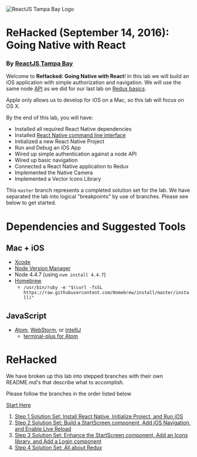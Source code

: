 ![ReactJS Tampa Bay Logo](https://avatars2.githubusercontent.com/u/18738421?v=3&s=200)

# ReHacked (September 14, 2016): Going Native with React
### By [ReactJS Tampa Bay](http://www.meetup.com/ReactJS-Tampa-Bay/)

Welcome to **ReHacked: Going Native with React**! In this lab we will build an iOS application with simple authorization and navigation. We will use the same node [API](https://github.com/reactjstampabay/rehacked-spa-basics-api) as we did for our last lab on [Redux basics](https://github.com/reactjstampabay/rehacked-redux-basics).

Apple only allows us to develop for iOS on a Mac, so this lab will focus on OS X.

By the end of this lab, you will have:

* Installed all required React Native dependencies
* Installed [React Native command line interface](https://facebook.github.io/react-native/docs/getting-started.html#content)
* Initialized a new React Native Project
* Run and Debug an iOS App
* Wired up simple authentication against a node API
* Wired up basic navigation
* Connected a React Native application to Redux
* Implemented the Native Camera
* Implemented a Vector Icons Library

This `master` branch represents a completed solution set for the lab.  We have separated the lab into logical "breakpoints" by use of branches.  Please see below to get started.

# Dependencies and Suggested Tools
## Mac + iOS
- [Xcode](https://itunes.apple.com/us/app/xcode/id497799835?mt=12)
- [Node Version Manager](https://github.com/creationix/nvm)
- Node 4.4.7 (using `nvm install 4.4.7`)
- [Homebrew](http://brew.sh/) 
  - `/usr/bin/ruby -e "$(curl -fsSL https://raw.githubusercontent.com/Homebrew/install/master/install)"`

## JavaScript
- [Atom](https://atom.io/), [WebStorm](https://www.jetbrains.com/webstorm/), or [IntelliJ](https://www.jetbrains.com/idea/)
  - [terminal-plus for Atom](https://atom.io/packages/terminal-plus)

# ReHacked

We have broken up this lab into stepped branches with their own README.md's that describe what to accomplish.

Please follow the branches in the order listed below

[Start Here](https://github.com/reactjstampabay/RehackedNative/tree/initial)

1. [Step 1 Solution Set: Install React Native, Initialize Project, and Run iOS](https://github.com/reactjstampabay/RehackedNative/tree/step-1)
2. [Step 2 Solution Set: Build a StartScreen component, Add iOS Navigation, and Enable Live Reload](https://github.com/reactjstampabay/RehackedNative/tree/step-2)
3. [Step 3 Solution Set: Enhance the StartScreen component, Add an Icons library, and Add a Login component](https://github.com/reactjstampabay/RehackedNative/tree/step-3)
4. [Step 4 Solution Set: All about Redux](https://github.com/reactjstampabay/RehackedNative/tree/step-4)

